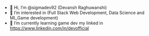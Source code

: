 - 👋 Hi, I’m @sigmadev92 (Devansh Raghuwanshi)
- 👀 I’m interested in (Full Stack Web Development, Data Science and ML,Game development)
- 🌱 I’m currently learning game dev
my linked in https://www.linkedin.com/in/devofficial

<!---
sigmadev92/sigmadev92 is a ✨ special ✨ repository because its `README.md` (this file) appears on your GitHub profile.
You can click the Preview link to take a look at your changes.
--->
